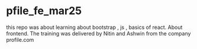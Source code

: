 # pfile_fe_mar25
this repo was about learning about bootstrap , js , basics of react. About frontend. The training was delivered by Nitin and Ashwin from the company profile.com
